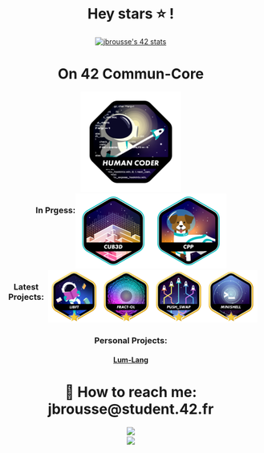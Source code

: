 <div align="center">
	<h1> Hey stars ⭐ ! </h1>
	<a href="https://profile.intra.42.fr/users/164757"><img src="https://badge.mediaplus.ma/black/jbrousse?1337Badge=off&UM6P=off" alt="jbrousse's 42 stats" /></a>
</div>
<div align="center">
	<h1> On 42 Commun-Core</h1>
	<img src="./badges/common_coren.png" length="200" width="200"/>
</div>
<div align="center" style="display: flex; justify-content: center;">
	<h3> In Prgess: </h3>
	<a href="https://github.com/monsieurCanard/Cub3d" >	<img src= "./badges/cub3de.png" length="150" width="150" /></a>
	<a href="https://github.com/Luma-3/Cpp-module" >	<img src= "./badges/cppe.png" length="150" width="150" /></a>
</div>
<div align="center" style="display: flex; justify-content: center;">
	<h3>Latest Projects: </h3>
	<a href="https://github.com/Luma-3/libft">		<img src="./badges/libftm.png" length="150" width="150" /></a>
	<a href="https://github.com/Luma-3/fract-ol">		<img src="./badges/fract-olm.png" length="150" width="150" /></a>
	<a href="https://github.com/Luma-3/Push-Swap">		<img src="./badges/push_swapm.png" length="150" width="150"  /></a>
	<a href="https://github.com/Luma-3/Minishell">		<img src="./badges/minishellm.png" length="150" width="150" /></a>
</div>
<div align="center">
	<h3>Personal Projects: </h3>
 	<a href="https://github.com/Luma-3/lum-lang"> <h4>Lum-Lang</h4> </a>
</div>

<div align="center">
	<h1>📩 How to reach me: jbrousse@student.42.fr</h1>
	<img src="https://github-readme-stats.vercel.app/api?username=Luma-3&theme=dracula&show_icons=true&hide_border=true&count_private=true" length="150" width="450"/>
	<br>
	<img src="https://github-readme-streak-stats.herokuapp.com/?user=Luma-3&theme=dracula&hide_border=true" length="150" width="450" />
</div>

<!-- I love Markdown ! -->
